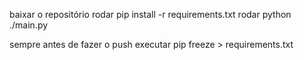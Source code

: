baixar o repositório
rodar pip install -r requirements.txt
rodar python ./main.py

sempre antes de fazer o push executar
pip freeze > requirements.txt

